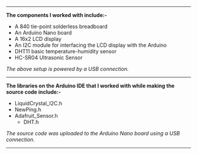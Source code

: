 - - - -
**The components I worked with include:-**
- A 840 tie-point solderless breadboard
- An Arduino Nano board
- A 16x2 LCD display
- An I2C module for interfacing the LCD display with the Arduino
- DHT11 basic temperature-humidity sensor
- HC-SR04 Ultrasonic Sensor

*The above setup is powered by a USB connection.*
- - - -
**The libraries on the Arduino IDE that I worked with while making the source code include:-**
- LiquidCrystal_I2C.h
- NewPing.h
- Adafruit_Sensor.h
  - DHT.h
  
*The source code was uploaded to the Arduino Nano board using a USB connection.*
- - - -
